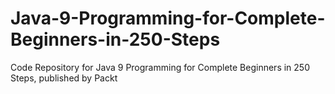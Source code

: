 # Java-9-Programming-for-Complete-Beginners-in-250-Steps
Code Repository for Java 9 Programming for Complete Beginners in 250 Steps, published by Packt
